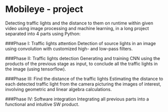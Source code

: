 # Mobileye - project

Detecting traffic lights and the distance to them on runtime within given video using image processing and machine learning,
in a long project separated into 4 parts using Python:

###Phase I: Traffic lights attention
Detection of source lights in an image using convolution with customized high- and low-pass filters.

###Phase II: Traffic lights detection
Generating and training CNN using the products of the previous stage as input, to conclude all the traffic lights in the image (using tensorflow).

###Phase III: Find the distance of the traffic lights
Estimating the distance to each detected traffic light from the camera picturing the images of interest, involving geometric and linear algebra calculations.

###Phase IV: Software integration
Integrating all previous parts into a functional and intuitive SW product.
